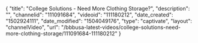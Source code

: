 {
    "title": "College Solutions - Need More Clothing Storage?",
    "description": "",
    "channelid": "111091684",
    "videoid": "111180212",
    "date_created": "1502924111",
    "date_modified": "1504049176",
    "type": "captivate",
    "layout": "channelVideo",
    "url": "\/bbbusa-latest-videos\/college-solutions-need-more-clothing-storage\/111091684-111180212"
}